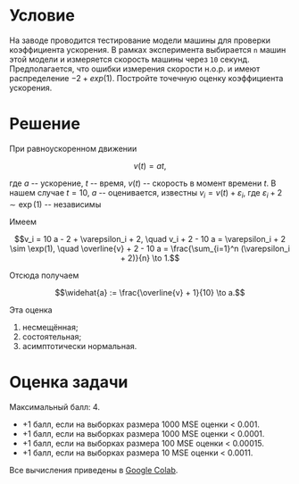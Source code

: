 # Условие

На заводе проводится тестирование модели машины для проверки коэффициента ускорения. 
В рамках эксперимента выбирается `n` машин этой модели 
и измеряется скорость машины через `10` секунд.
Предполагается, что ошибки измерения скорости н.о.р.
и имеют распределение $-2 + exp(1)$.
Постройте точечную оценку коэффициента ускорения.

# Решение

При равноускоренном движении
```math
v(t) = a t,
```
где $a$ -- ускорение, $t$ -- время, $v(t)$ -- скорость в момент времени $t$.
В нашем случае $t = 10$, $a$ -- оценивается, известны $v_i = v(t) + \varepsilon_i$,
где $\varepsilon_i + 2 \sim \exp(1)$ -- независимы

Имеем
```math
v_i = 10 a - 2 + \varepsilon_i + 2,
\quad v_i + 2 - 10 a = \varepsilon_i + 2 \sim \exp(1),
\quad \overline{v} + 2 - 10 a = \frac{\sum_{i=1}^n (\varepsilon_i + 2)}{n} \to 1.
```
Отсюда получаем
```math
\widehat{a} := \frac{\overline{v} + 1}{10} \to a.
```
Эта оценка
1. несмещённая;
2. состоятельная;
3. асимптотически нормальная.

# Оценка задачи

Максимальный балл: $4$.
* $+1$ балл, если на выборках размера $1000$ MSE оценки < $0.001$.
* $+1$ балл, если на выборках размера $1000$ MSE оценки < $0.0001$.
* $+1$ балл, если на выборках размера $100$ MSE оценки < $0.00015$.
* $+1$ балл, если на выборках размера $10$ MSE оценки < $0.0011$.

Все вычисления приведены в [Google Colab](https://colab.research.google.com/drive/1jqwmFrulyknBkOmE0atUhk8W8emgIsyK?usp=sharing).
